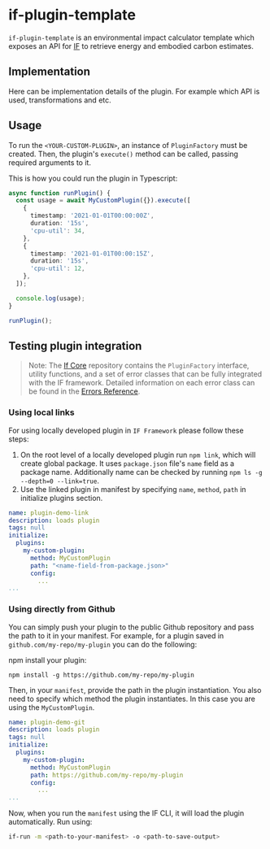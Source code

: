 # if-plugin-template

`if-plugin-template` is an environmental impact calculator template which exposes an API for [IF](https://github.com/Green-Software-Foundation/if) to retrieve energy and embodied carbon estimates.

## Implementation

Here can be implementation details of the plugin. For example which API is used, transformations and etc.

## Usage

To run the `<YOUR-CUSTOM-PLUGIN>`, an instance of `PluginFactory` must be created. Then, the plugin's `execute()` method can be called, passing required arguments to it.

This is how you could run the plugin in Typescript:

```typescript
async function runPlugin() {
  const usage = await MyCustomPlugin({}).execute([
    {
      timestamp: '2021-01-01T00:00:00Z',
      duration: '15s',
      'cpu-util': 34,
    },
    {
      timestamp: '2021-01-01T00:00:15Z',
      duration: '15s',
      'cpu-util': 12,
    },
  ]);

  console.log(usage);
}

runPlugin();
```

## Testing plugin integration

>Note: The [If Core](https://github.com/Green-Software-Foundation/if-core) repository contains the `PluginFactory` interface, utility functions, and a set of error classes that can be fully integrated with the IF framework. Detailed information on each error class can be found in the [Errors Reference](../reference/errors.md).

### Using local links

For using locally developed plugin in `IF Framework` please follow these steps: 

1. On the root level of a locally developed plugin run `npm link`, which will create global package. It uses `package.json` file's `name` field as a package name. Additionally name can be checked by running `npm ls -g --depth=0 --link=true`.
2. Use the linked plugin in manifest by specifying `name`, `method`, `path` in initialize plugins section. 

```yaml
name: plugin-demo-link
description: loads plugin
tags: null
initialize:
  plugins:
    my-custom-plugin:
      method: MyCustomPlugin
      path: "<name-field-from-package.json>"
      config:
        ...
...
```

### Using directly from Github

You can simply push your plugin to the public Github repository and pass the path to it in your manifest.
For example, for a plugin saved in `github.com/my-repo/my-plugin` you can do the following:

npm install your plugin: 

```
npm install -g https://github.com/my-repo/my-plugin
```

Then, in your `manifest`, provide the path in the plugin instantiation. You also need to specify which method the plugin instantiates. In this case you are using the `MyCustomPlugin`.

```yaml
name: plugin-demo-git
description: loads plugin
tags: null
initialize:
  plugins:
    my-custom-plugin:
      method: MyCustomPlugin
      path: https://github.com/my-repo/my-plugin
      config:
        ...
...
```

Now, when you run the `manifest` using the IF CLI, it will load the plugin automatically. Run using:

```sh
if-run -m <path-to-your-manifest> -o <path-to-save-output>
```
